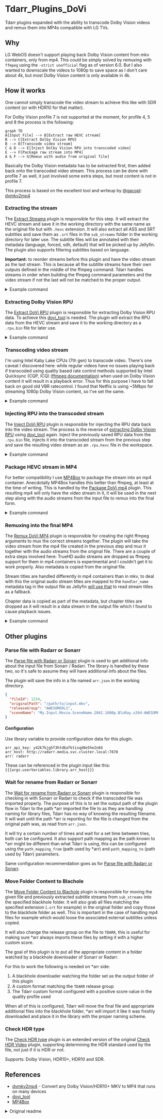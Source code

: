 # Tdarr_Plugins_DoVi

Tdarr plugins expanded with the ability to transcode Dolby Vision videos and remux them into MP4s compatible with LG TVs.

## Why

LG WebOS doesn't support playing back Dolby Vision content from mkv containers, only from mp4. This could be simply solved by remuxing with `ffmpeg` using the `-strict unofficial` flag as of version 6.0. But I also wanted to downscale the videos to 1080p to save space as I don't care about 4k, but most Dolby Vision content is only available in 4k.

## How it works

One cannot simply transcode the video stream to achieve this like with SDR content (or with HDR10 for that matter).

For Dolby Vision profile 7 is not supported at the moment, for profile 4, 5 and 8 the process is the following:

```mermaid
graph TD
A[Input File] --> B[Extract raw HEVC stream]
B --> C[Extract Dolby Vision RPU]
B --> D[Transcode video stream]
C & D --> E[Inject Dolby Vision RPU into transcoded video]
E --> F[Package raw stream into MP4]
A & F --> G[Remux with audio from original file]
```

Basically the Dolby Vision metadata has to be extracted first, then added back onto the transcoded video stream. This process can be done with profile 7 as well, it just involved some extra steps, but most content is not in profile 7.

This process is based on the excellent tool and writeup by [@gacopl](https://github.com/gacopl): [dvmkv2mp4](https://github.com/gacopl/dvmkv2mp4)

### Extracting the stream

The [Extract Streams](FlowPluginsTs/CommunityFlowPlugins/ffmpegCommand/ffmpegCommandExtractStreams/1.0.0/index.ts) plugin is responsible for this step. It will extract the HEVC stream and save it in the working directory with the same name as the original file but with `.hevc` extension. It will also extract all ASS and SRT subtitles and save them as `.srt` files in the `sub_streams` folder in the working directory for later use. The subtitle files will be annotated with their metadata (language, forced, sdh, default) that will be picked up by Jellyfin. The plugin also supports filtering subtitles based on language.

**Important:** to reorder streams before this plugin and have the video stream as the last stream. This is because all the subtitle streams have their own outputs defined in the middle of the ffmpeg command. Tdarr handles streams in order when building the ffmpeg command parameters and the video stream if not the last will not be matched to the proper output.

<details>
<summary>Example command</summary>

```sh
tdarr-ffmpeg -y \
    -i /path/to/input.mkv \
    -map 0:3 -c:s:0 copy /temp/tdarr-workDir-node-J2D7FNt5O-worker-open-ox-ts-1710332442638/sub_streams/2.hun.default.forced.srt \
    -map 0:4 -c:s:0 copy /temp/tdarr-workDir-node-J2D7FNt5O-worker-open-ox-ts-1710332442638/sub_streams/3.hun.srt \
    -map 0:5 -c:s:0 copy /temp/tdarr-workDir-node-J2D7FNt5O-worker-open-ox-ts-1710332442638/sub_streams/4.eng.srt \
    -map 0:6 -c:s:0 copy /temp/tdarr-workDir-node-J2D7FNt5O-worker-open-ox-ts-1710332442638/sub_streams/5.eng.sdh.srt \
    -map 0:0 -c:v copy -bsf:v hevc_mp4toannexb /temp/tdarr-workDir-node-J2D7FNt5O-worker-open-ox-ts-1710332442638/1710332450149/input.hevc
```
</details>

### Extracting Dolby Vision RPU

The [Extract DoVi RPU](FlowPluginsTs/CommunityFlowPlugins/video/extractDoViRpu/1.0.0/index.ts) plugin is responsible for extracting Dolby Vision RPU data. To achieve this [dovi_tool](https://github.com/quietvoid/dovi_tool) is needed. The plugin will extract the RPU data from the HEVC stream and save it to the working directory as a `.rpu.bin` file for later use.

<details>
<summary>Example command</summary>

```sh
/usr/local/bin/dovi_tool \
    -c \    # Crop, remove letterbox
    -m 2 \  # Mode 2, converts the RPU to be profile 8.1 compatible.
    extract-rpu /shows/Transcode/tdarr-workDir-node-J2D7FNt5O-worker-open-ox-ts-1710332442638/1710332450149/input.hevc
    -o /temp/tdarr-workDir-node-J2D7FNt5O-worker-open-ox-ts-1710332442638/dovi_tool/input.rpu.bin
```
</details>

### Transcoding video stream

I'm using Intel Kaby Lake CPUs (7th gen) to transcode video. There's one caveat I discovered here: while regular videos have no issues playing back if transcoded using quality based rate control methods supported by Intel Quicksync (CQP, ICQ) ([ffmpeg documentation](https://ffmpeg.org/ffmpeg-codecs.html#Ratecontrol-Method)) when used on Dolby Vision content it will result in a playback error. Thus for this purpose I have to fall back on good old VBR ratecontrol. I found that Netflix is using ~5Mbps for streaming 1080p Dolby Vision content, so I've set the same.

<details>
<summary>Example command</summary>

```sh
tdarr-ffmpeg -y \
    -hwaccel_output_format qsv -init_hw_device qsv:hw_any,child_device_type=vaapi -hwaccel qsv
    -i /temp/tdarr-workDir-node-J2D7FNt5O-worker-open-ox-ts-1710332442638/1710332450149/input.hevc \
    -map 0:0 -c:0 hevc_qsv \
    -qp 22 \    # This is ignored by the hevc_qsv encoder, but tdarr puts it in either way
    -preset slow \  # Slow preset provides a good enough quality while not taking 3 and a half decades
    -vf scale_qsv=1920:-1 \ # Set resolution and calculate height to handle 16:9 and letterbox videos as well
    -pix_fmt + \    # Keep the same pixel format as the input
    -look_ahead_depth 100 -rdo 1 -mbbrc 1 -b_strategy 1 -adaptive_i 1 -adaptive_b 1 \   # QSV specific parameters, some of these are probably ignored when using VBR
    -b:v 5M \   # Target an average of 5M bitrate
    /shows/Transcode/tdarr-workDir-node-J2D7FNt5O-worker-open-ox-ts-1710332442638/1710332520936/input.hevc
```
</details>

### Injecting RPU into the transcoded stream

The [Inject DoVi RPU](FlowPluginsTs/CommunityFlowPlugins/video/injectDoViRpu/1.0.0/index.ts) plugin is responsible for injecting the RPU data back into the video stream. The process is the reverse of [extracting Dolby Vision RPU](#extracting-dolby-vision-rpu) using [dovi_tool](https://github.com/quietvoid/dovi_tool) again. Inject the previously saved RPU data from the `.rpu.bin` file, injects it into the transcoded stream from the previous step and save the resulting video stream as an `.rpu.hevc` file in the workspace.

<details>
<summary>Example command</summary>

```sh
/usr/local/bin/dovi_tool \
    -i /shows/Transcode/tdarr-workDir-node-J2D7FNt5O-worker-open-ox-ts-1710332442638/1710332520936/input.hevc \ # Transcoded video from previous step
    --rpu-in /temp/tdarr-workDir-node-J2D7FNt5O-worker-open-ox-ts-1710332442638/dovi_tool/input.rpu.bin \
    extract-rpu /shows/Transcode/tdarr-workDir-node-J2D7FNt5O-worker-open-ox-ts-1710332442638/1710332450149/input.hevc \
    -o /temp/tdarr-workDir-node-J2D7FNt5O-worker-open-ox-ts-1710332442638/1710333079164/input.rpu.hevc
```
</details>

### Package HEVC stream in MP4

For better compatibility I use [MP4Box](https://wiki.gpac.io/MP4Box/MP4Box/) to package the stream into an mp4 container. Anecdotally MP4Box handles this better than ffmpeg, at least at the time of writing. This is handled by the [Package DoVi mp4](FlowPluginsTs/CommunityFlowPlugins/video/packageDoViMp4/1.0.0/index.ts) plugin. This resulting mp4 will only have the video stream in it, it will be used in the next step along with the audio streams from the input file to remux into the final form.

<details>
<summary>Example command</summary>

```sh
/usr/local/bin/MP4Box \
    -add /temp/tdarr-workDir-node-J2D7FNt5O-worker-open-ox-ts-1710332442638/1710333079164/input.rpu.hevc:dvp=8.1:xps_inband:hdr=none \
    -tmp /temp/tdarr-workDir-node-J2D7FNt5O-worker-open-ox-ts-1710332442638/1710333091979/tmp \
    -brand mp42isom \
    -ab dby1 \
    -no-iod \
    -enable 1 \
    /temp/tdarr-workDir-node-J2D7FNt5O-worker-open-ox-ts-1710332442638/1710333091934/input.rpu.hevc.mp4
```
</details>

### Remuxing into the final MP4

The [Remux DoVi MP4](FlowPluginsTs/CommunityFlowPlugins/ffmpegCommand/ffmpegCommandRemuxDoviMp4/1.0.0/index.ts) plugin is responsible for creating the right ffmpeg arguments to mux the correct streams together. The plugin will take the video stream from the mp4 file created in the previous step and mux it together with the audio streams from the original file. There are a couple of extra steps involved here: TrueHD audio streams are dropped as ffmpeg support for them in mp4 containers is experimental and I couldn't get it to work properly. Also metadata is copied from the original file.

Stream titles are handled differently in mp4 containers than in mkv, to deal with this the original audio stream titles are mapped to the `handler_name` metadata tag in the output file as Jellyfin [will use that](https://github.com/jellyfin/jellyfin/blob/v10.8.13/MediaBrowser.MediaEncoding/Probing/ProbeResultNormalizer.cs#L703-L711) to read stream titles as a fallback.

Chapter data is copied as part of the metadata, but chapter titles are dropped as it will result in a data stream in the output file which I found to cause playback issues.

<details>
<summary>Example command</summary>

```sh
tdarr-ffmpeg -y \
    -i /temp/tdarr-workDir-node-J2D7FNt5O-worker-open-ox-ts-1710332442638/1710333091934/input.rpu.hevc.mp4 \
    -i /path/to/input.mkv \ # Original file
    -map 0:0 -c:0 copy \    # Copy video from the previous mp4
    -map 1:a -c:a copy \    # Copy audio from original file
    -map_metadata 1 \       # Copy metadata from original file
    -map_metadata:c -1 \    # Drop chapter titles
    -dn \                   # Drop data streams
    -movflags +faststart \  # Add fast start flag, not strictly necessary
    -strict unofficial \    # Dolby Vision support is behind this flag
    /temp/tdarr-workDir-node-J2D7FNt5O-worker-open-ox-ts-1710332442638/1710333113706/input.mp4
```
</details>

## Other plugins

### Parse file with Radarr or Sonarr

The [Parse file with Radarr or Sonarr](FlowPluginsTs/CommunityFlowPlugins/tools/parseFileWithRadarrOrSonarr/1.0.0/index.ts) plugin is used to get additional info about the input file from Sonarr / Radarr. The library is handled by these two, so it's safe to assume they will have additional info about the files.

The plugin will save the info in a file named `arr.json` in the working directory.

```json
{
  "fileId": 1234,
  "originalPath": "/path/to/input.mkv",
  "releaseGroup": "AWESOMERLS",
  "sceneName": "My.Input.Movie.SceneName.2042.1080p.BluRay.x264-AWESOMERLS"
}
```

#### Configuration

Use library variable to provide configuration data for this plugin.

```
arr_api_key: y42k7kjg5f3htd6afktixqd8e5he2n84
arr_host: http://radarr.media.svc.cluster.local:7878
arr: radarr
```

These can be referenced in the plugin input like this: `{{{args.userVariables.library.arr_host}}}`

### Wait for rename from Radarr or Sonarr

The [Wait for rename from Radarr or Sonarr](FlowPluginsTs/CommunityFlowPlugins/tools/getNewPathFromRadarrOrSonarr/1.0.0/index.ts) plugin is responsible for checking in with Sonarr or Radarr to check if the transcoded file was imported properly. The purpose of this is to set the output path of the plugin flow in Tdarr to the path *arr imported the file to as they are handling naming for library files, Tdarr has no way of knowing the resulting filename. It will wait until the path *arr is reporting for the file is changed from the original path was, as read from `arr.json`.

It will try a certain number of times and wait for a set time between tries, both can be configured. It also support path mapping as the path known to *arr might be different than what Tdarr is using, this can be configured using the `path_mapping_from` (path used by *arr) and `path_mapping_to` (path used by Tdarr) parameters.

Same configuration recommendation goes as for [Parse file with Radarr or Sonarr](#configuration).

### Move Folder Content to Blachole

The [Move Folder Content to Blachole](FlowPluginsTs/CommunityFlowPlugins/file/moveToBlackhole/1.0.0/index.ts) plugin is responsible for moving the given file and previously extracted subtitle streams from `sub_streams` into the specified blackhole folder. It will also grab all files matching the specified extension (`.srt` for example) in the original folder and copy those to the blackhole folder as well. This is important in the case of handling mp4 files for example which would loose the associated external subtitles unless copied.

It will also change the release group on the file to `TDARR`, this is useful for making sure *arr always imports these files by setting it with a higher custom score.

The goal of this plugin is to put all the appropriate content in a folder watched by a blackhole downloader of Sonarr or Radarr.

For this to work the following is needed on *arr side:

1. A blackhole downloader watching the folder set as the output folder of this plugin
1. A custom format matching the `TDARR` release group
1. The Tdarr custom format configured with a positive score value in the quality profile used

When all of this is configured, Tdarr will move the final file and appropriate additional files into the blackhole folder, *arr will import it like it was freshly downloaded and place it in the library with the proper naming scheme.

### Check HDR type

The [Check HDR type](FlowPluginsTs/CommunityFlowPlugins/video/checkHDRType/1.0.0/index.ts) plugin is an extended version of the original [Check HDR Video](FlowPluginsTs/CommunityFlowPlugins/video/checkHdr/1.0.0/index.ts) plugin, supporting determining the HDR standard used by the file, not just if it is HDR or not.

Supports: Dolby Vision, HDR10+, HDR10 and SDR.

## References

* [dvmkv2mp4](https://github.com/gacopl/dvmkv2mp4) - Convert any Dolby Vision/HDR10+ MKV to MP4 that runs on many devices
* [dovi_tool](https://github.com/quietvoid/dovi_tool)
* [MP4Box](https://wiki.gpac.io/MP4Box/MP4Box/)

<details>
<summary>Original readme</summary>

# Tdarr_Plugins

Visit the docs for more info:
https://docs.tdarr.io/docs/plugins/basics


### Development

Make sure NodeJS v16 is installed

Install dependencies:

`npm install`

Run ESLint:

`npm run lint:fix`

Check plugins using some extra custom rules:

`npm run checkPlugins`

Run tests:

`npm run test`


# Steps to write a Tdarr Flow plugin:

1. Clone this repo
2. Set env variable `pluginsDir` to the location of the plugins repo and run Tdarr Server and Node. E.g. `export pluginsDir=C:/Tdarr_Plugins`
3. Browse the typescript plugins here https://github.com/HaveAGitGat/Tdarr_Plugins/tree/master/FlowPluginsTs/CommunityFlowPlugins and make edits locally or create a new one locally: 
4. Make sure typescript is intalled with `npm i -g typescript` then run `tsc` to compile the changes.
5. Refresh the browser and Tdarr will pick up the changes

</details>
